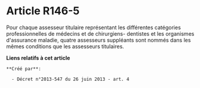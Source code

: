 # Article R146-5

Pour  chaque assesseur titulaire représentant les différentes catégories  professionnelles de médecins et de chirurgiens-
dentistes et les  organismes d'assurance maladie, quatre assesseurs suppléants sont nommés  dans les mêmes conditions que les
assesseurs titulaires.

**Liens relatifs à cet article**

	**Créé par**:

	  - Décret n°2013-547 du 26 juin 2013 - art. 4
